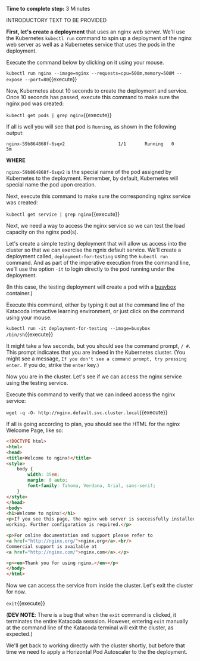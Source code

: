 
**Time to complete step:** 3 Minutes

INTRODUCTORY TEXT TO BE PROVIDED

**First, let's create a deployment** that uses an nginx web server. We'll use the Kubernetes `kubectl run` command
to spin up a deployment of the nginx web server as well as a Kubernetes service that uses the pods in the deployment.

Execute the command below by clicking on it using your mouse.

`kubectl run nginx --image=nginx --requests=cpu=500m,memory=500M --expose --port=80`{{execute}}

Now, Kubernetes about 10 seconds to create the deployment and service. Once 10 seconds has passed, execute this
command to make sure the nginx pod was created:

`kubectl get pods | grep nginx`{{execute}}

If all is well you will see that pod is `Running`, as shown in the following output:

```
nginx-59b864868f-6sqv2                    1/1       Running   0          5m
```

**WHERE**

`nginx-59b864868f-6sqv2` is the special name of the pod assigned by Kubernetes to the deployment. Remember, by default,
Kubernetes will special name the pod upon creation.

Next, execute this command to make sure the corresponding nginx service was created:

`kubectl get service | grep nginx`{{execute}}

Next, we need a way to access the nginx service so we can test the load 
capacity on the nginx pod(s).

Let's create a simple testing deployment that will allow us access into the cluster so that we can exercise
the ngnix default service. We'll create a deployment called, `deployment-for-testing` using the `kubectl run` command. And
as part of the imperative execution from the command line, we'll use the option `-it` to login directly
to the pod running under the deployment.

(In this case, the testing deployment will create a pod with a [busybox](https://hub.docker.com/_/busybox) container.)

Execute this command, either by typing it out at the command line of the Katacoda interactive learning
environment, or just click on the command using your mouse.

`kubectl run -it deployment-for-testing --image=busybox /bin/sh`{{execute}}

It might take a few seconds, but you should see the command prompt, `/ #`. This prompt indicates
that you are indeed in the Kubernetes cluster. (You might see a message, `If you don't see a command prompt,
try pressing enter.`
If you do, strike the `enter` key.)

Now you are in the cluster. Let's see if we can access the nginx service using the testing service.

Execute this command to verify that we can indeed access the nginx service:

`wget -q -O- http://nginx.default.svc.cluster.local`{{execute}}

If all is going according to plan, you should see the HTML for the nginx Welcome Page, like so:

```HTML
<!DOCTYPE html>
<html>
<head>
<title>Welcome to nginx!</title>
<style>
    body {
        width: 35em;
        margin: 0 auto;
        font-family: Tahoma, Verdana, Arial, sans-serif;
    }
</style>
</head>
<body>
<h1>Welcome to nginx!</h1>
<p>If you see this page, the nginx web server is successfully installed and
working. Further configuration is required.</p>

<p>For online documentation and support please refer to
<a href="http://nginx.org/">nginx.org</a>.<br/>
Commercial support is available at
<a href="http://nginx.com/">nginx.com</a>.</p>

<p><em>Thank you for using nginx.</em></p>
</body>
</html>
```
Now we can access the service from inside the cluster. Let's exit the cluster for now. 

`exit`{{execute}} 

(**DEV NOTE**: There is a bug that when the `exit` command is clicked, it terminates the entire Katacoda sesssion. 
However, entering `exit` manually at the command line of the Katacoda terminal will exit the cluster, as expected.)

We'll get back to working directly with the cluster shortly, but before that time we need to
apply a Horizontal Pod Autoscaler to the the deployment.





